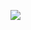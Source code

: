 [![](https://visitcount.itsvg.in/api?id=NiharPat&label=Profile%20Views&color=0&icon=6&pretty=true)](https://visitcount.itsvg.in)
